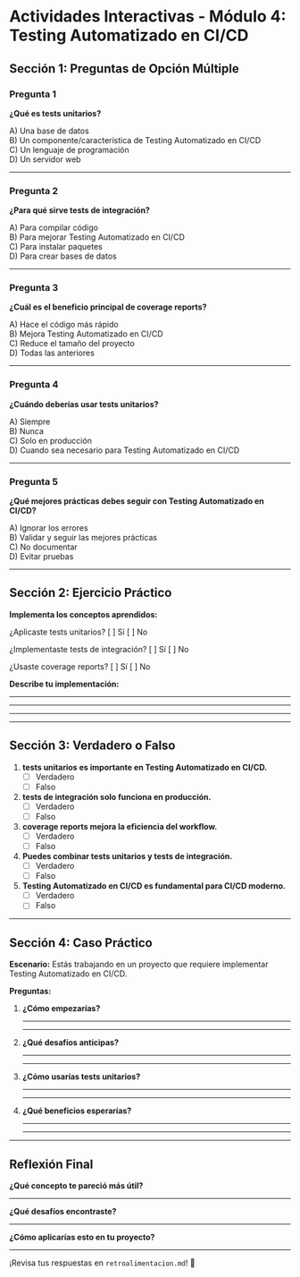 # Actividades Interactivas - Módulo 4: Testing Automatizado en CI/CD

## Sección 1: Preguntas de Opción Múltiple

### Pregunta 1
**¿Qué es tests unitarios?**

A) Una base de datos  
B) Un componente/característica de Testing Automatizado en CI/CD  
C) Un lenguaje de programación  
D) Un servidor web

---

### Pregunta 2
**¿Para qué sirve tests de integración?**

A) Para compilar código  
B) Para mejorar Testing Automatizado en CI/CD  
C) Para instalar paquetes  
D) Para crear bases de datos

---

### Pregunta 3
**¿Cuál es el beneficio principal de coverage reports?**

A) Hace el código más rápido  
B) Mejora Testing Automatizado en CI/CD  
C) Reduce el tamaño del proyecto  
D) Todas las anteriores

---

### Pregunta 4
**¿Cuándo deberías usar tests unitarios?**

A) Siempre  
B) Nunca  
C) Solo en producción  
D) Cuando sea necesario para Testing Automatizado en CI/CD

---

### Pregunta 5
**¿Qué mejores prácticas debes seguir con Testing Automatizado en CI/CD?**

A) Ignorar los errores  
B) Validar y seguir las mejores prácticas  
C) No documentar  
D) Evitar pruebas

---

## Sección 2: Ejercicio Práctico

**Implementa los conceptos aprendidos:**

¿Aplicaste tests unitarios? [ ] Sí [ ] No

¿Implementaste tests de integración? [ ] Sí [ ] No

¿Usaste coverage reports? [ ] Sí [ ] No

**Describe tu implementación:**
_______________________________________________
_______________________________________________
_______________________________________________

---

## Sección 3: Verdadero o Falso

1. **tests unitarios es importante en Testing Automatizado en CI/CD.**
   - [ ] Verdadero
   - [ ] Falso

2. **tests de integración solo funciona en producción.**
   - [ ] Verdadero
   - [ ] Falso

3. **coverage reports mejora la eficiencia del workflow.**
   - [ ] Verdadero
   - [ ] Falso

4. **Puedes combinar tests unitarios y tests de integración.**
   - [ ] Verdadero
   - [ ] Falso

5. **Testing Automatizado en CI/CD es fundamental para CI/CD moderno.**
   - [ ] Verdadero
   - [ ] Falso

---

## Sección 4: Caso Práctico

**Escenario:** Estás trabajando en un proyecto que requiere implementar Testing Automatizado en CI/CD.

**Preguntas:**

1. **¿Cómo empezarías?**
   _______________________________________________
   _______________________________________________

2. **¿Qué desafíos anticipas?**
   _______________________________________________
   _______________________________________________

3. **¿Cómo usarías tests unitarios?**
   _______________________________________________
   _______________________________________________

4. **¿Qué beneficios esperarías?**
   _______________________________________________
   _______________________________________________

---

## Reflexión Final

**¿Qué concepto te pareció más útil?**
_______________________________________________

**¿Qué desafíos encontraste?**
_______________________________________________

**¿Cómo aplicarías esto en tu proyecto?**
_______________________________________________

¡Revisa tus respuestas en `retroalimentacion.md`! 🎉
